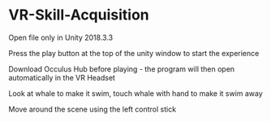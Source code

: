 # VR-Skill-Acquisition

Open file only in Unity 2018.3.3

Press the play button at the top of the unity window to start the experience

Download Occulus Hub before playing - the program will then open automatically in the VR Headset

Look at whale to make it swim, touch whale with hand to make it swim away

Move around the scene using the left control stick
